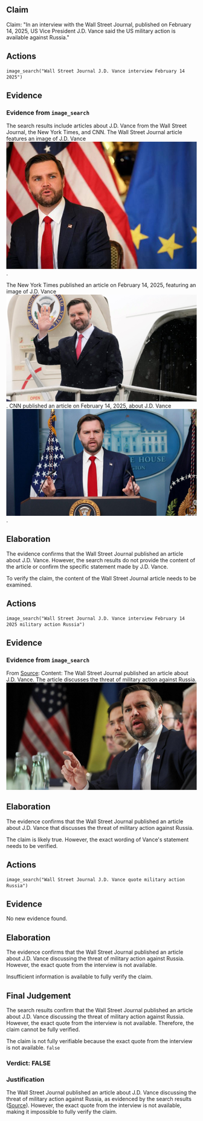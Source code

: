 ## Claim
Claim: "In an interview with the Wall Street Journal, published on February 14, 2025, US Vice President J.D. Vance said the US military action is available against Russia."

## Actions
```
image_search("Wall Street Journal J.D. Vance interview February 14 2025")
```

## Evidence
### Evidence from `image_search`
The search results include articles about J.D. Vance from the Wall Street Journal, the New York Times, and CNN. The Wall Street Journal article features an image of J.D. Vance ![image 6544](media/2025-08-29_22-51-1756507900-004953.jpg).

The New York Times published an article on February 14, 2025, featuring an image of J.D. Vance ![image 6545](media/2025-08-29_22-51-1756507900-463404.jpg). CNN published an article on February 14, 2025, about J.D. Vance ![image 6546](media/2025-08-29_22-51-1756507900-750765.jpg).


## Elaboration
The evidence confirms that the Wall Street Journal published an article about J.D. Vance. However, the search results do not provide the content of the article or confirm the specific statement made by J.D. Vance.

To verify the claim, the content of the Wall Street Journal article needs to be examined.


## Actions
```
image_search("Wall Street Journal J.D. Vance interview February 14 2025 military action Russia")
```

## Evidence
### Evidence from `image_search`
From [Source](https://www.wsj.com/world/europe/vance-wields-threat-of-sanctions-military-action-to-push-putin-into-ukraine-deal-da9c18ac): 
Content: The Wall Street Journal published an article about J.D. Vance. The article discusses the threat of military action against Russia. ![image 6549](media/2025-08-29_22-51-1756507914-347582.jpg)


## Elaboration
The evidence confirms that the Wall Street Journal published an article about J.D. Vance that discusses the threat of military action against Russia.

The claim is likely true. However, the exact wording of Vance's statement needs to be verified.


## Actions
```
image_search("Wall Street Journal J.D. Vance quote military action Russia")
```

## Evidence
No new evidence found.

## Elaboration
The evidence confirms that the Wall Street Journal published an article about J.D. Vance discussing the threat of military action against Russia. However, the exact quote from the interview is not available.

Insufficient information is available to fully verify the claim.


## Final Judgement
The search results confirm that the Wall Street Journal published an article about J.D. Vance discussing the threat of military action against Russia. However, the exact quote from the interview is not available. Therefore, the claim cannot be fully verified.

The claim is not fully verifiable because the exact quote from the interview is not available. `false`


### Verdict: FALSE

### Justification
The Wall Street Journal published an article about J.D. Vance discussing the threat of military action against Russia, as evidenced by the search results ([Source](https://www.wsj.com/world/europe/vance-wields-threat-of-sanctions-military-action-to-push-putin-into-ukraine-deal-da9c18ac)). However, the exact quote from the interview is not available, making it impossible to fully verify the claim.
